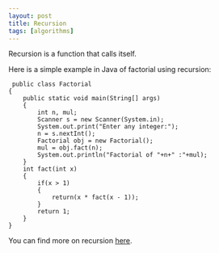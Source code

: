 ```yaml
---
layout: post
title: Recursion
tags: [algorithms]
---
```


Recursion is a function that calls itself. 

Here is a simple example in Java of factorial using recursion:
```
 public class Factorial
{
    public static void main(String[] args) 
    {
        int n, mul;
        Scanner s = new Scanner(System.in);
        System.out.print("Enter any integer:");
        n = s.nextInt();
        Factorial obj = new Factorial();
        mul = obj.fact(n);
        System.out.println("Factorial of "+n+" :"+mul);
    }
    int fact(int x)
    {
        if(x > 1)
        {
            return(x * fact(x - 1));
        }
        return 1;
    }
}
```

You can find more on recursion [here](http://introcs.cs.princeton.edu/java/23recursion/).
